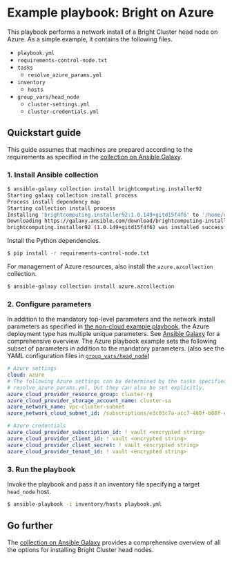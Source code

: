 # Example playbook: Bright on Azure 

This playbook performs a network install of a Bright Cluster head node on Azure. As a simple example, it contains the following files.

- `playbook.yml`
- `requirements-control-node.txt`
- `tasks`
  - `resolve_azure_params.yml`
- `inventory`
    - `hosts`
- `group_vars/head_node`
    - `cluster-settings.yml`
    - `cluster-credentials.yml`

## Quickstart guide

This guide assumes that machines are prepared according to the requirements as specified in the [collection on Ansible Galaxy](https://galaxy.ansible.com/brightcomputing/installer92).

### 1. Install Ansible collection

```sh
$ ansible-galaxy collection install brightcomputing.installer92
Starting galaxy collection install process
Process install dependency map
Starting collection install process
Installing 'brightcomputing.installer92:1.0.149+gitd15f4f6' to '/home/example/.ansible/collections/ansible_collections/brightcomputing/installer'
Downloading https://galaxy.ansible.com/download/brightcomputing-installer92-1.0.149+gitd15f4f6.tar.gz to /home/example/.ansible/tmp/ansible-local-220503_dk8flv/tmpsip0qgrl
brightcomputing.installer92 (1.0.149+gitd15f4f6) was installed successfully
```

Install the Python dependencies.

```sh
$ pip install -r requirements-control-node.txt
```

For management of Azure resources, also install the `azure.azcollection` collection.

```sh
$ ansible-galaxy collection install azure.azcollection
```

### 2. Configure parameters

In addition to the mandatory top-level parameters and the network install parameters as specified in [the non-cloud example playbook](../non-cloud/), the Azure deployment type has multiple unique parameters. See [Ansible Galaxy](https://galaxy.ansible.com/brightcomputing/installer92) for a comprehensive overview. The Azure playbook example sets the following subset of parameters in addition to the mandatory parameters. (also see the YAML configuration files in [`group_vars/head_node`](group_vars/head_node/))

```yaml
# Azure settings
cloud: azure
# The following Azure settings can be determined by the tasks specified in
# resolve_azure_params.yml, but they can also be set explicitly.
azure_cloud_provider_resource_group: cluster-rg
azure_cloud_provider_storage_account_name: cluster-sa
azure_network_name: vpc-cluster-subnet
azure_network_cloud_subnet_id: /subscriptions/e3c03c7a-acc7-480f-b88f-e63505793fc7/resourceGroups/cluster-rg/providers/Microsoft.Network/virtualNetworks/vpc-cluster/subnets/vpc-cluster-subnet
```

```yaml
# Azure credentials
azure_cloud_provider_subscription_id: ! vault <encrypted string>
azure_cloud_provider_client_id: ! vault <encrypted string>
azure_cloud_provider_client_secret: ! vault <encrypted string>
azure_cloud_provider_tenant_id: ! vault <encrypted string>
```

### 3. Run the playbook

Invoke the playbook and pass it an inventory file specifying a target `head_node` host.

```sh
$ ansible-playbook -i inventory/hosts playbook.yml
```

## Go further

The [collection on Ansible Galaxy](https://galaxy.ansible.com/brightcomputing/installer92) provides a comprehensive overview of all the options for installing Bright Cluster head nodes.
